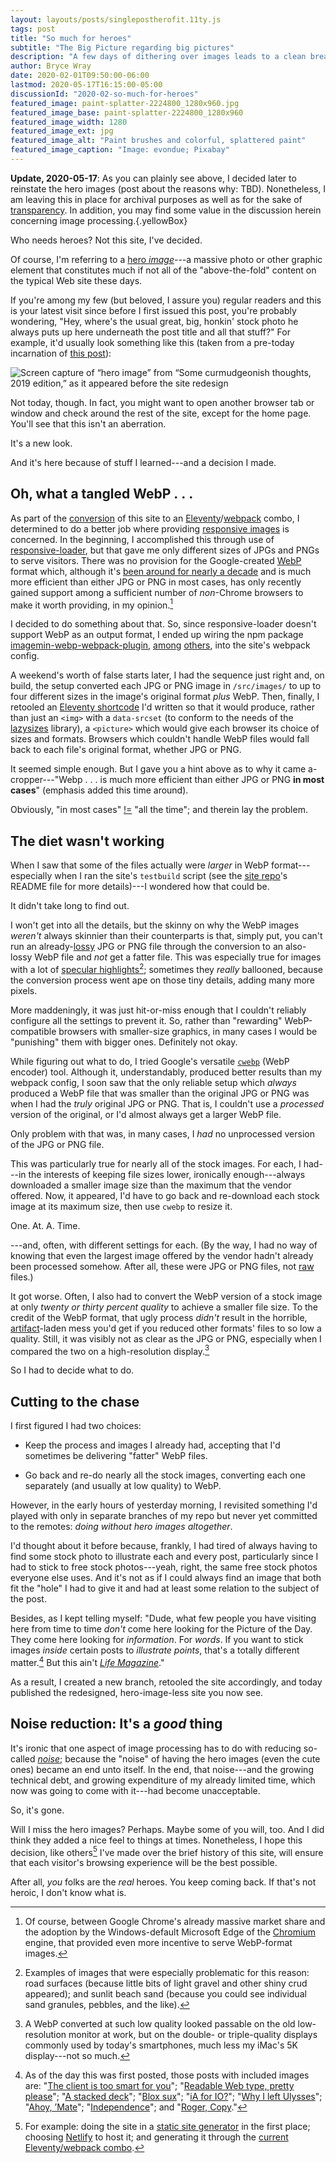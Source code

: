 ```yaml
---
layout: layouts/posts/singlepostherofit.11ty.js
tags: post
title: "So much for heroes"
subtitle: "The Big Picture regarding big pictures"
description: "A few days of dithering over images leads to a clean break."
author: Bryce Wray
date: 2020-02-01T09:50:00-06:00
lastmod: 2020-05-17T16:15:00-05:00
discussionId: "2020-02-so-much-for-heroes"
featured_image: paint-splatter-2224800_1280x960.jpg
featured_image_base: paint-splatter-2224800_1280x960
featured_image_width: 1280
featured_image_ext: jpg
featured_image_alt: "Paint brushes and colorful, splattered paint"
featured_image_caption: "Image: evondue; Pixabay"
---
```


**Update, 2020-05-17**: As you can plainly see above, I decided later to reinstate the hero images (post about the reasons why: TBD). Nonetheless, I am leaving this in place for archival purposes as well as for the sake of [transparency](/posts/2019/10/otoh). In addition, you may find some value in the discussion herein concerning image processing.{.yellowBox}

Who needs heroes? Not this site, I've decided.

Of course, I'm referring to a [hero *image*](https://www.optimizely.com/optimization-glossary/hero-image/)---a massive photo or other graphic element that constitutes much if not all of the "above-the-fold" content on the typical Web site these days.

If you're among my few (but beloved, I assure you) regular readers and this is your latest visit since before I first issued this post, you're probably wondering, "Hey, where's the usual great, big, honkin' stock photo he always puts up here underneath the post title and all that stuff?" For example, it'd usually look something like this (taken from a pre-today incarnation of [this post](/posts/2019/11/curmudgeonish-2019)):

![Screen capture of “hero image” from “Some curmudgeonish thoughts, 2019 edition,” as it appeared before the site redesign](/images/2020-01-31--curmudgeonishish-2019_1280x726.jpg)

Not today, though. In fact, you might want to open another browser tab or window and check around the rest of the site, except for the home page. You'll see that this isn't an aberration.

It's a new look.

And it's here because of stuff I learned---and a decision I made.

## Oh, what a tangled WebP&nbsp;.&nbsp;.&nbsp;.

As part of the [conversion](/posts/2019/12/packing-up) of this site to an [Eleventy](https://11ty.dev)/[webpack](https://webpack.js.org) combo, I determined to do a better job where providing [responsive images](https://developer.mozilla.org/en-US/docs/Learn/HTML/Multimedia_and_embedding/Responsive_images) is concerned. In the beginning, I accomplished this through use of [responsive-loader](https://github.com/herrstucki/responsive-loader), but that gave me only different sizes of JPGs and PNGs to serve visitors. There was no provision for the Google-created [WebP](https://developers.google.com/speed/webp) format which, although it's [been around for nearly a decade](https://web.archive.org/web/20101004134848/http://code.google.com/intl/no/speed/webp/docs/c_study.html) and is much more efficient than either JPG or PNG in most cases, has only recently gained support among a sufficient number of *non*-Chrome browsers to make it worth providing, in my opinion.[^ChrShare]

[^ChrShare]: Of course, between Google Chrome's already massive market share and the adoption by the Windows-default Microsoft Edge of the [Chromium](https://www.chromium.org) engine, that provided even more incentive to serve WebP-format images.

I decided to do something about that. So, since responsive-loader doesn't support WebP as an output format, I ended up wiring the npm package [imagemin-webp-webpack-plugin](https://github.com/iampava/imagemin-webp-webpack-plugin), [among](https://github.com/imagemin/imagemin-webp) [others](https://github.com/Klathmon/imagemin-webpack-plugin), into the site's webpack config.

A weekend's worth of false starts later, I had the sequence just right and, on build, the setup converted each JPG or PNG image in `/src/images/` to up to four different sizes in the image's original format *plus* WebP. Then, finally, I retooled an [Eleventy shortcode](https://www.11ty.dev/docs/shortcodes/) I'd written so that it would produce, rather than just an `<img>` with a `data-srcset` (to conform to the needs of the [lazysizes](https://github.com/aFarkas/lazysizes) library), a `<picture>` which would give each browser its choice of sizes and formats. Browsers which couldn't handle WebP files would fall back to each file's original format, whether JPG or PNG.

It seemed simple enough. But I gave you a hint above as to why it came a-cropper---"Webp .&nbsp;.&nbsp;. is much more efficient than either JPG or PNG **in most cases**" (emphasis added this time around).

Obviously, "in most cases" [!=](https://sciencetrends.com/does-not-equal-sign-what-does) "all the time"; and therein lay the problem.

## The diet wasn't working

When I saw that some of the files actually were *larger* in WebP format---especially when I ran the site's `testbuild` script (see the [site repo](https://github.com/brycewray/eleventy_bundler)'s README file for more details)---I wondered how that could be.

It didn't take long to find out.

I won't get into all the details, but the skinny on why the WebP images *weren't* always skinnier than their counterparts is that, simply put, you can't run an already-[lossy](https://techterms.com/definition/lossy) JPG or PNG file through the conversion to an also-lossy WebP file and *not* get a fatter file. This was especially true for images with a lot of [specular highlights](https://en.wikipedia.org/wiki/Specular_highlight)[^granular]; sometimes they *really* ballooned, because the conversion process went ape on those tiny details, adding many more pixels.

[^granular]: Examples of images that were especially problematic for this reason: road surfaces (because little bits of light gravel and other shiny crud appeared); and sunlit beach sand (because you could see individual sand granules, pebbles, and the like).

More maddeningly, it was just hit-or-miss enough that I couldn't reliably configure all the settings to prevent it. So, rather than "rewarding" WebP-compatible browsers with smaller-size graphics, in many cases I would be "punishing" them with bigger ones. Definitely not okay.

While figuring out what to do, I tried Google's versatile [`cwebp`](https://developers.google.com/speed/webp/docs/cwebp) (WebP encoder) tool. Although it, understandably, produced better results than my webpack config, I soon saw that the only reliable setup which *always* produced a WebP file that was smaller than the original JPG or PNG was when I had the *truly* original JPG or PNG. That is, I couldn't use a *processed* version of the original, or I'd almost always get a larger WebP file.

Only problem with that was, in many cases, I *had* no unprocessed version of the JPG or PNG file.

This was particularly true for nearly all of the stock images. For each, I had---in the interests of keeping file sizes lower, ironically enough---always downloaded a smaller image size than the maximum that the vendor offered. Now, it appeared, I'd have to go back and re-download each stock image at its maximum size, then use `cwebp` to resize it.

One. At. A. Time.

---and, often, with different settings for each. (By the way, I had no way of knowing that even the largest image offered by the vendor hadn't already been processed somehow. After all, these were JPG or PNG files, not [raw](https://en.wikipedia.org/wiki/Raw_image_format) files.)

It got worse. Often, I also had to convert the WebP version of a stock image at only *twenty or thirty percent quality* to achieve a smaller file size. To the credit of the WebP format, that ugly process *didn't* result in the horrible, [artifact](https://en.wikipedia.org/wiki/Compression_artifact)-laden mess you'd get if you reduced other formats' files to so low a quality. Still, it was visibly not as clear as the JPG or PNG, especially when I compared the two on a high-resolution display.[^workLoRes]

[^workLoRes]: A WebP converted at such low quality looked passable on the old low-resolution monitor at work, but on the double- or triple-quality displays commonly used by today's smartphones, much less my iMac's 5K display---not so much.

So I had to decide what to do.

## Cutting to the chase

I first figured I had two choices:

- Keep the process and images I already had, accepting that I'd sometimes be delivering "fatter" WebP files.

- Go back and re-do nearly all the stock images, converting each one separately (and usually at low quality) to WebP.

However, in the early hours of yesterday morning, I revisited something I'd played with only in separate branches of my repo but never yet committed to the remotes: *doing without hero images altogether*.

I'd thought about it before because, frankly, I had tired of always having to find some stock photo to illustrate each and every post, particularly since I had to stick to free stock photos---yeah, right, the same free stock photos everyone else uses. And it's not as if I could always find an image that both fit the "hole" I had to give it and had at least some relation to the subject of the post.

Besides, as I kept telling myself: "Dude, what few people you have visiting here from time to time *don't* come here looking for the Picture of the Day. They come here looking for *information*. For *words*. If you want to stick images *inside* certain posts to *illustrate points*, that's a totally different matter.[^postsImgs] But this ain't [*Life Magazine*](https://en.wikipedia.org/wiki/Life_(magazine))."

[^postsImgs]: As of the day this was first posted, those posts with included images are: "[The client is too smart for you](/posts/2018/10/client-too-smart)"; "[Readable Web type, pretty please](/posts/2018/10/web-typography-part-1)"; "[A stacked deck](/posts/2018/10/web-typography-part-2)"; "[Blox sux](/posts/2019/01/blox-sux)"; "[iA for IO?](/posts/2019/02/ia-for-io)"; "[Why I left Ulysses](/posts/2019/04/why-left-ulysses)"; "[Ahoy, ’Mate](/posts/2019/06/ahoy-mate)"; "[Independence](/posts/2019/07/independence)"; and "[Roger, Copy](/posts/2019/07/roger-copy)."

As a result, I created a new branch, retooled the site accordingly, and today published the redesigned, hero-image-less site you now see.

## Noise reduction: It's a *good* thing

It's ironic that one aspect of image processing has to do with reducing so-called [*noise*](https://www.cambridgeincolour.com/tutorials/image-noise.htm); because the "noise" of having the hero images (even the cute ones) became an end unto itself. In the end, that noise---and the growing technical debt, and growing expenditure of my already limited time, which now was going to come with it---had become unacceptable.

So, it's gone.

Will I miss the hero images? Perhaps. Maybe some of you will, too. And I did think they added a nice feel to things at times. Nonetheless, I hope this decision, like others[^decisions] I've made over the brief history of this site, will ensure that each visitor's browsing experience will be the best possible.

[^decisions]: For example: doing the site in a [static site generator](https://staticgen.com) in the first place; choosing [Netlify](https://netlify.com) to host it; and generating it through the [current Eleventy/webpack combo](/posts/2019/12/packing-up).

After all, *you* folks are the *real* heroes. You keep coming back. If that's not heroic, I don't know what is.
